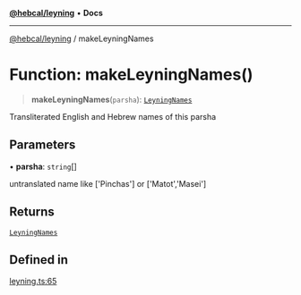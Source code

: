 [**@hebcal/leyning**](../README.md) • **Docs**

***

[@hebcal/leyning](../globals.md) / makeLeyningNames

# Function: makeLeyningNames()

> **makeLeyningNames**(`parsha`): [`LeyningNames`](../type-aliases/LeyningNames.md)

Transliterated English and Hebrew names of this parsha

## Parameters

• **parsha**: `string`[]

untranslated name like ['Pinchas'] or ['Matot','Masei']

## Returns

[`LeyningNames`](../type-aliases/LeyningNames.md)

## Defined in

[leyning.ts:65](https://github.com/hebcal/hebcal-leyning/blob/40b5eb1606b3ea086311ad0bbcf740bb6031ecb8/src/leyning.ts#L65)

